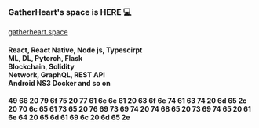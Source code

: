 ### GatherHeart's space is HERE 💻
  [gatherheart.space](http://gatherheart.space)
<h4> React, React Native, Node js, Typescirpt <br />
ML, DL, Pytorch, Flask <br />
Blockchain, Solidity <br />
Network, GraphQL, REST API <br /> 
Android NS3 Docker and so on<h4/>

49 66 20 79 6f 75 20 77 61 6e 6e 61 20 63 6f 6e 74 61 63 74 20 6d 65 2c 20 70 6c 65 61 73 65 20 76 69 73 69 74 20 74 68 65 20 73 69 74 65 20 61 6e 64 20 65 6d 61 69 6c 20 6d 65 2e

<!--
**gatherheart/gatherheart** is a ✨ _special_ ✨ repository because its `README.md` (this file) appears on your GitHub profile.

Here are some ideas to get you started:

- 🔭 I’m currently working on ...
- 🌱 I’m currently learning ...
- 👯 I’m looking to collaborate on ...
- 🤔 I’m looking for help with ...
- 💬 Ask me about ...
- 📫 How to reach me: ...
- 😄 Pronouns: ...
- ⚡ Fun fact: ...
-->
